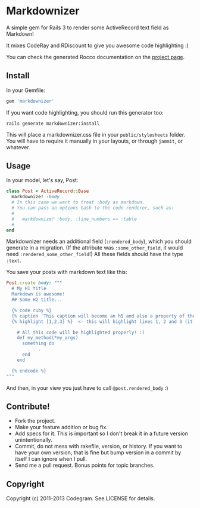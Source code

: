 # Markdownizer

A simple gem for Rails 3 to render some ActiveRecord text field as Markdown!

It mixes CodeRay and RDiscount to give you awesome code highlighting :)

You can check the generated Rocco documentation on the [project
page](http://codegram.github.com/markdownizer).

## Install

In your Gemfile:

```ruby
gem 'markdownizer'
```

If you want code highlighting, you should run this generator too:

```
rails generate markdownizer:install
```

This will place a markdownizer.css file in your `public/stylesheets` folder.
You will have to require it manually in your layouts, or through `jammit`, or
whatever.

## Usage

In your model, let's say, Post:

```ruby
class Post < ActiveRecord::Base
  markdownize! :body
  # In this case we want to treat :body as markdown.
  # You can pass an options hash to the code renderer, such as:
  #
  #   markdownize! :body, :line_numbers => :table
  #
end
```

Markdownizer needs an additional field (`:rendered_body`), which you should
generate in a migration. (If the attribute was `:some_other_field`, it would need
`:rendered_some_other_field`!) All these fields should have the type `:text`.

You save your posts with markdown text like this:

```ruby
Post.create body: """
  # My H1 title
  Markdown is awesome!
  ## Some H2 title...

  {% code ruby %}
  {% caption 'This caption will become an h5 and also a property of the enclosing div' %}
  {% highlight [1,2,3] %}  <- this will highlight lines 1, 2 and 3 (it accepts a Range as well)

    # All this code will be highlighted properly! :)
    def my_method(*my_args)
      something do
        . . .
      end
    end

  {% endcode %}
"""
```

And then, in your view you just have to call `@post.rendered_body` :)

## Contribute!

* Fork the project.
* Make your feature addition or bug fix.
* Add specs for it. This is important so I don't break it in a future
  version unintentionally.
* Commit, do not mess with rakefile, version, or history.
  If you want to have your own version, that is fine but bump version
  in a commit by itself I can ignore when I pull.
* Send me a pull request. Bonus points for topic branches.

## Copyright

Copyright (c) 2011-2013 Codegram. See LICENSE for details.
